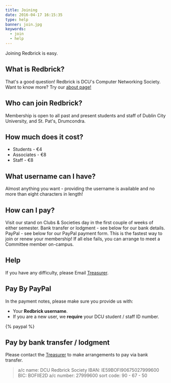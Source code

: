 ```yaml
---
title: Joining
date: 2016-04-17 16:15:35
type: help
banner: join.jpg
keywords:
  - join
  - help
---
```


Joining Redbrick is easy.

## What is Redbrick?
That's a good question! Redbrick is DCU's Computer Networking Society. Want to know more? Try our [about page!](../../about)

## Who can join Redbrick?
Membership is open to all past and present students and staff of Dublin City University, and St. Pat's, Drumcondra.

## How much does it cost?
 - Students - €4
 - Associates - €8
 - Staff - €8

## What username can I have?
Almost anything you want - providing the username is available and no more than eight characters in length!

## How can I pay?
Visit our stand on Clubs & Societies day in the first couple of weeks of either semester.
Bank transfer or lodgment - see below for our bank details.
PayPal - see below for our PayPal payment form. This is the fastest way to join or renew your membership!
If all else fails, you can arrange to meet a Committee member on-campus.
## Help
If you have any difficulty, please Email [Treasurer](/about/contact/treasurer).
## Pay By PayPal
In the payment notes, please make sure you provide us with:
  - Your __Redbrick username__.
  - If you are a new user, we __require__ your DCU student / staff ID number.

{% paypal %}

## Pay by bank transfer / lodgment
Please contact the [Treasurer](/about/contact/treasurer) to make arrangements to pay via bank transfer.
>a/c name: DCU Redbrick Society
>IBAN: IE59BOFI90675027999600
>BIC: BOFIIE2D
>a/c number: 27999600
>sort code: 90 - 67 - 50
